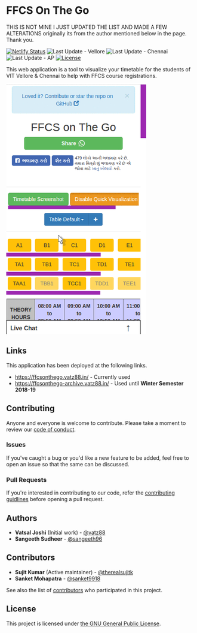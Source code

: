 # FFCS On The Go

THIS IS NOT MINE I JUST UPDATED THE LIST AND MADE A FEW ALTERATIONS 
originally its from the author mentioned below in the page.
Thank you.

[![Netlify Status](https://img.shields.io/netlify/6d48d2f4-8dc7-4780-ae32-e8da62053826)](https://app.netlify.com/sites/ffcsonthego/deploys) ![Last Update - Vellore](https://img.shields.io/badge/dynamic/json?color=blue&label=vellore&query=$.lastUpdate.vellore&url=https://raw.githubusercontent.com/vatz88/FFCSonTheGo/master/package.json) ![Last Update - Chennai](https://img.shields.io/badge/dynamic/json?color=blue&label=chennai&query=$.lastUpdate.chennai&url=https://raw.githubusercontent.com/vatz88/FFCSonTheGo/master/package.json) ![Last Update - AP](https://img.shields.io/badge/dynamic/json?color=blue&label=ap&query=$.lastUpdate.ap&url=https://raw.githubusercontent.com/vatz88/FFCSonTheGo/master/package.json) [![License](https://img.shields.io/github/license/vatz88/FFCSonTheGo)](/LICENSE.md)

This web application is a tool to visualize your timetable for the students of VIT Vellore & Chennai to help with FFCS course registrations.

![Demo](/demo.gif)

## Links

This application has been deployed at the following links.

-   https://ffcsonthego.vatz88.in/ - Currently used
-   https://ffcsonthego-archive.vatz88.in/ - Used until **Winter Semester 2018-19**

## Contributing

Anyone and everyone is welcome to contribute. Please take a moment to review our [code of conduct](/.github/CODE_OF_CONDUCT.md).

### Issues

If you've caught a bug or you'd like a new feature to be added, feel free to open an issue so that the same can be discussed.

### Pull Requests

If you're interested in contributing to our code, refer the [contributing guidlines](/.github/CONTRIBUTING.md) before opening a pull request.

## Authors

-   **Vatsal Joshi** (Initial work) - [@vatz88](https://github.com/vatz88)
-   **Sangeeth Sudheer** - [@sangeeth96](https://github.com/sangeeth96)

## Contributors

-   **Sujit Kumar** (Active maintainer) - [@therealsujitk](https://github.com/therealsujitk)
-   **Sanket Mohapatra** - [@sanket9918](https://github.com/sanket9918)

See also the list of [contributors](https://github.com/vatz88/FFCSonTheGo/contributors) who participated in this project.

## License

This project is licensed under [the GNU General Public License](/LICENSE.md).
